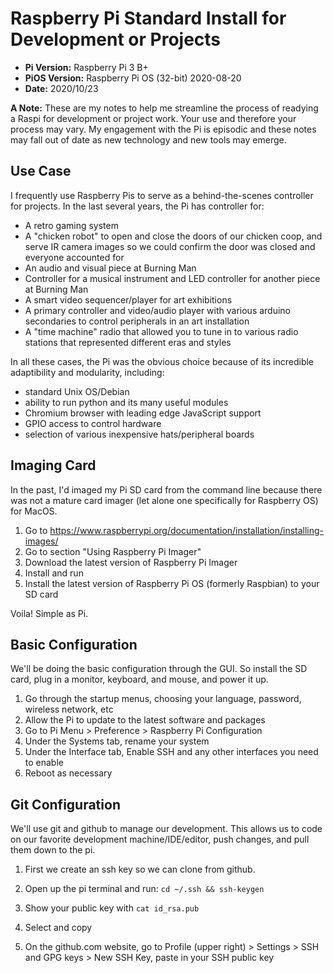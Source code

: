 # Raspberry Pi Standard Install for Development or Projects

* **Pi Version:** Raspberry Pi 3 B+
* **PiOS Version:** Raspberry Pi OS (32-bit) 2020-08-20
* **Date:** 2020/10/23

**A Note:** These are my notes to help me streamline the process of readying a Raspi for development or project work. Your use and therefore your process may vary. My engagement with the Pi is episodic and these notes may fall out of date as new technology and new tools may emerge.

## Use Case

I frequently use Raspberry Pis to serve as a behind-the-scenes controller for projects. In the last several years, the Pi has controller for:

* A retro gaming system
* A "chicken robot" to open and close the doors of our chicken coop, and serve IR camera images so we could confirm the door was closed and everyone accounted for
* An audio and visual piece at Burning Man
* Controller for a musical instrument and LED controller for another piece at Burning Man
* A smart video sequencer/player for art exhibitions
* A primary controller and video/audio player with various arduino secondaries to control peripherals in an art installation
* A "time machine" radio that allowed you to tune in to various radio stations that represented different eras and styles

In all these cases, the Pi was the obvious choice because of its incredible adaptibility and modularity, including:

* standard Unix OS/Debian
* ability to run python and its many useful modules
* Chromium browser with leading edge JavaScript support
* GPIO access to control hardware
* selection of various inexpensive hats/peripheral boards

## Imaging Card

In the past, I'd imaged my Pi SD card from the command line because there was not a mature card imager (let alone one specifically for Raspberry OS) for MacOS.

1. Go to https://www.raspberrypi.org/documentation/installation/installing-images/
2. Go to section "Using Raspberry Pi Imager"
3. Download the latest version of Raspberry Pi Imager
4. Install and run
5. Install the latest version of Raspberry Pi OS (formerly Raspbian) to your SD card

Voila! Simple as Pi.

## Basic Configuration

We'll be doing the basic configuration through the GUI. So install the SD card, plug in a monitor, keyboard, and mouse, and power it up.

1. Go through the startup menus, choosing your language, password, wireless network, etc
1. Allow the Pi to update to the latest software and packages
1. Go to Pi Menu > Preference > Raspberry Pi Configuration
1. Under the Systems tab, rename your system
1. Under the Interface tab, Enable SSH and any other interfaces you need to enable
1. Reboot as necessary

## Git Configuration

We'll use git and github to manage our development. This allows us to code on our favorite development machine/IDE/editor, push changes, and pull them down to the pi. 

1. First we create an ssh key so we can clone from github.

  1. Open up the pi terminal and run:
    `cd ~/.ssh && ssh-keygen`
  1. Show your public key with
    `cat id_rsa.pub`
  1. Select and copy
  1. On the github.com website, go to Profile (upper right) > Settings > SSH and GPG keys > New SSH Key, paste in your SSH public key
  
  

